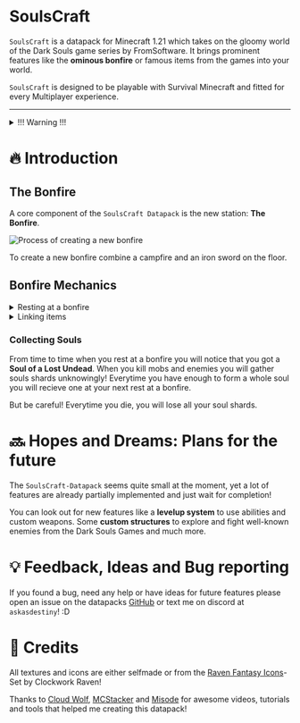 # SoulsCraft
`SoulsCraft` is a datapack for Minecraft 1.21 which takes on the gloomy world of the Dark Souls game series by FromSoftware. It brings prominent features like the **ominous bonfire** or famous items from the games into your world.

`SoulsCraft` is designed to be playable with Survival Minecraft and fitted for every Multiplayer experience. 
<hr>

<details>
<summary>!!! Warning !!!</summary>
Please take note that this datapack utilizes a technique to create invisible minecarts. This is fundamentally important and the pack wouldn't work without it. Unfortunately this results in difficulties when trying to remove this datapack from a world. All, until that point, placed minecarts will be invisible and not be rendered correctly without the required ressource pack. 

To still remove the datapack from a world safely:
1. Remove the datapack but keep the ressource pack on
2. Replace all important minecarts 
3. Remove the ressource pack 
4. Everything should work normal now

Perhaps I will include a fix via a function in a future version.
</details>
 

# 🔥 Introduction
## The Bonfire
A core component of the `SoulsCraft Datapack` is the new station: **The Bonfire**. 

![Process of creating a new bonfire](https://i.imgur.com/WrirfWh.gif)

To create a new bonfire combine a campfire and an iron sword on the floor.

## Bonfire Mechanics


<details>
<summary>Resting at a bonfire</summary>

![Resting at a bonfire](https://i.imgur.com/RNwPQVA.gif)

Resting at a bonfire will heal you back to full life and set your spawn point at the bonfire you last rested at. Additionally you will recieve a **Soul** from time to time.

</details>
<details>
<summary>Linking items</summary>

![Linking a homeward bone at a bonfire](https://i.imgur.com/j64c11E.gif)

Using the power of the kindled flame you may **link** ressources together to discover new items and equipment.

To **link** items just place them into the *three ressource slots* left to the green arrow at the **Linking Menu**. As soon as you put in a valid combination of ressources, the order of the items are irrelevant, the ressources will be consumed and to the right of the green arrow a new item will appear. 

Please be aware that the crafting is not 100% precise and will consume MORE ressources than needed if you put in more. Until this point the linking mechanic does not support noticing if more ressources are put in and cannot handle giving out more than one result item. 


</details>

### Collecting Souls
From time to time when you rest at a bonfire you will notice that you got a **Soul of a Lost Undead**. When you kill mobs and enemies you will gather souls shards unknowingly! Everytime you have enough to form a whole soul you will recieve one at your next rest at a bonfire.

But be careful! Everytime you die, you will lose all your soul shards. 

# 🔜 Hopes and Dreams: Plans for the future
The `SoulsCraft-Datapack` seems quite small at the moment, yet a lot of features are already partially implemented and just wait for completion! 

You can look out for new features like a **levelup system** to use abilities and custom weapons. Some **custom structures** to explore and fight well-known enemies from the Dark Souls Games and much more.

# 💡 Feedback, Ideas and Bug reporting
If you found a bug, need any help or have ideas for future features please open an issue on the datapacks [GitHub](https://github.com/Aska-Dev/soulscraft/issues) or text me on discord at `askasdestiny`! :D

# 🤝 Credits

All textures and icons are either selfmade or from the [Raven Fantasy Icons](https://clockworkraven.itch.io/raven-fantasy-icons)-Set by Clockwork Raven!

Thanks to [Cloud Wolf](https://www.youtube.com/@Cl0udWolf), [MCStacker](https://mcstacker.net/) and [Misode](https://misode.github.io/item-modifier/) for awesome videos, tutorials and tools that helped me creating this datapack! 
